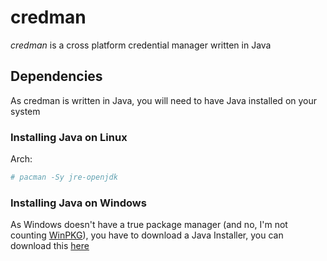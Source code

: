 # credman
*credman* is a cross platform credential manager written in Java

## Dependencies
As credman is written in Java, you will need to have Java installed on your system

### Installing Java on Linux
Arch:
```sh
# pacman -Sy jre-openjdk
```

### Installing Java on Windows
As Windows doesn't have a true package manager (and no, I'm not counting [WinPKG](https://devblogs.microsoft.com/commandline/windows-package-manager-1-0)), you have
to download a Java Installer, you can download this [here](https://www.java.com/download/ie_manual.jsp)
